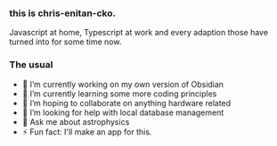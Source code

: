 ### this is chris-enitan-cko.

Javascript at home, Typescript at work and every adaption those have turned into for some time now.

### The usual

- 🔭 I’m currently working on my own version of Obsidian
- 🌱 I’m currently learning some more coding principles
- 👯 I’m hoping to collaborate on anything hardware related
- 🤔 I’m looking for help with local database management
- 💬 Ask me about astrophysics
- ⚡ Fun fact: I'll make an app for this. 
